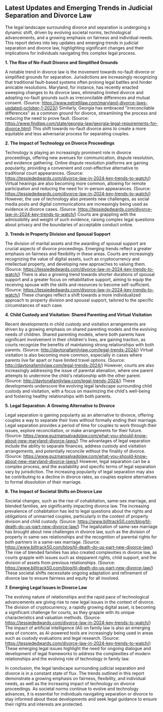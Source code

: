 ## Latest Updates and Emerging Trends in Judicial Separation and Divorce Law

The legal landscape surrounding divorce and separation is undergoing a dynamic shift, driven by evolving societal norms, technological advancements, and a growing emphasis on fairness and individual needs. This report delves into key updates and emerging trends in judicial separation and divorce law, highlighting significant changes and their implications for individuals navigating this complex legal process.

**1. The Rise of No-Fault Divorce and Simplified Grounds**

A notable trend in divorce law is the movement towards no-fault divorce or simplified grounds for separation. Jurisdictions are increasingly recognizing that traditional fault-based systems often prolong legal battles and hinder amicable resolutions. Maryland, for instance, has recently enacted sweeping changes to its divorce laws, eliminating limited divorce and adopting no-fault grounds such as irreconcilable differences and mutual consent. (Source: https://www.petrellilaw.com/maryland-divorce-laws-updated-october-1-2023/)  Similarly, Georgia has embraced "irreconcilable differences" as a common ground for divorce, streamlining the process and reducing the need to prove fault. (Source: https://www.findlaw.com/state/georgia-law/georgia-legal-requirements-for-divorce.html) This shift towards no-fault divorce aims to create a more equitable and less adversarial process for separating couples.

**2. The Impact of Technology on Divorce Proceedings**

Technology is playing an increasingly prominent role in divorce proceedings, offering new avenues for communication, dispute resolution, and evidence gathering. Online dispute resolution platforms are gaining popularity, providing a convenient and cost-effective alternative to traditional court appearances. (Source: https://tessiededwards.com/divorce-law-in-2024-key-trends-to-watch/)  Virtual hearings are also becoming more common, allowing for remote participation and reducing the need for in-person appearances. (Source: https://tessiededwards.com/divorce-law-in-2024-key-trends-to-watch/)  However, the use of technology also presents new challenges, as social media posts and digital communications are increasingly being used as evidence in divorce cases. (Source: https://tessiededwards.com/divorce-law-in-2024-key-trends-to-watch/)  Courts are grappling with the admissibility and weight of such evidence, raising complex legal questions about privacy and the boundaries of acceptable conduct online.

**3. Trends in Property Division and Spousal Support**

The division of marital assets and the awarding of spousal support are crucial aspects of divorce proceedings. Emerging trends reflect a greater emphasis on fairness and flexibility in these areas. Courts are increasingly recognizing the value of digital assets, such as cryptocurrency and intellectual property, and developing new approaches to valuing them. (Source: https://tessiededwards.com/divorce-law-in-2024-key-trends-to-watch/)  There is also a growing trend towards shorter durations of spousal support and a greater focus on rehabilitative support, aiming to equip the receiving spouse with the skills and resources to become self-sufficient. (Source: https://tessiededwards.com/divorce-law-in-2024-key-trends-to-watch/)  These changes reflect a shift towards a more individualized approach to property division and spousal support, tailored to the specific circumstances of each case.

**4. Child Custody and Visitation: Shared Parenting and Virtual Visitation**

Recent developments in child custody and visitation arrangements are driven by a growing emphasis on shared parenting models and the evolving needs of children. Shared parenting models, where both parents have significant involvement in their children's lives, are gaining traction, as courts recognize the benefits of maintaining strong relationships with both parents. (Source: http://daytonafamilylaw.com/legal-trends-2024/)  Virtual visitation is also becoming more common, especially in cases where parents live far apart or have limited travel options. (Source: http://daytonafamilylaw.com/legal-trends-2024/)  However, courts are also increasingly addressing the issue of parental alienation, where one parent attempts to undermine the child's relationship with the other parent. (Source: http://daytonafamilylaw.com/legal-trends-2024/)  These developments underscore the evolving legal landscape surrounding child custody and visitation, with a focus on maximizing the child's well-being and fostering healthy relationships with both parents.

**5. Legal Separation: A Growing Alternative to Divorce**

Legal separation is gaining popularity as an alternative to divorce, offering couples a way to separate their lives without formally ending their marriage. Legal separation provides a period of time for couples to work through their issues, explore reconciliation, or make arrangements for their future. (Source: https://www.guzmansalvadolaw.com/what-you-should-know-about-new-maryland-divorce-laws/)  The advantages of legal separation include the ability to separate finances, address custody and visitation arrangements, and potentially reconcile without the finality of divorce. (Source: https://www.guzmansalvadolaw.com/what-you-should-know-about-new-maryland-divorce-laws/)  However, legal separation can be a complex process, and the availability and specific terms of legal separation vary by jurisdiction. The increasing popularity of legal separation may also be contributing to a decline in divorce rates, as couples explore alternatives to formal dissolution of their marriage.

**6. The Impact of Societal Shifts on Divorce Law**

Societal changes, such as the rise of cohabitation, same-sex marriage, and blended families, are significantly impacting divorce law. The increasing prevalence of cohabitation has led to legal questions about the rights and obligations of unmarried couples, particularly in the context of property division and child custody. (Source: https://www.billtrack50.com/blog/til-death-do-us-part-new-divorce-law/)  The legalization of same-sex marriage has brought about new challenges in divorce law, such as the division of property in same-sex relationships and the recognition of parental rights for both partners in a same-sex marriage. (Source: https://www.billtrack50.com/blog/til-death-do-us-part-new-divorce-law/)  The rise of blended families has also created complexities in divorce law, as courts grapple with issues such as stepparent rights, child support, and the division of assets from previous relationships. (Source: https://www.billtrack50.com/blog/til-death-do-us-part-new-divorce-law/)  These societal shifts necessitate ongoing adaptation and refinement of divorce law to ensure fairness and equity for all involved.

**7. Emerging Legal Issues in Divorce Law**

The evolving nature of relationships and the rapid pace of technological advancements are giving rise to new legal issues in the context of divorce. The division of cryptocurrency, a rapidly growing digital asset, is becoming a significant challenge for courts, as they grapple with its unique characteristics and valuation methods. (Source: https://tessiededwards.com/divorce-law-in-2024-key-trends-to-watch/)  The impact of artificial intelligence (AI) on family law is also an emerging area of concern, as AI-powered tools are increasingly being used in areas such as custody evaluations and legal research. (Source: https://tessiededwards.com/divorce-law-in-2024-key-trends-to-watch/)  These emerging legal issues highlight the need for ongoing dialogue and development of legal frameworks to address the complexities of modern relationships and the evolving role of technology in family law.

In conclusion, the legal landscape surrounding judicial separation and divorce is in a constant state of flux. The trends outlined in this report demonstrate a growing emphasis on fairness, flexibility, and individual needs, as well as the increasing impact of technology on divorce proceedings. As societal norms continue to evolve and technology advances, it is essential for individuals navigating separation or divorce to stay informed about these developments and seek legal guidance to ensure their rights and interests are protected.